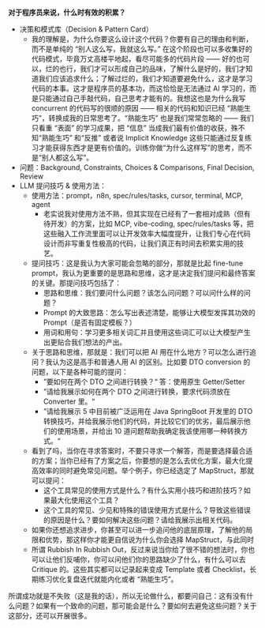 **对于程序员来说，什么时有效的积累？**

- 决策和模式库（Decision & Pattern Card）
	- 我的理解是，为什么你要这么设计这个代码？你要有自己的理由和判断，而不是单纯的 “别人这么写，我就这么写。” 在这个阶段也可以多收集好的代码模式，毕竟万丈高楼平地起，看尽可能多的代码片段 —— 好的也可以，烂的也行，我们才可以形成自己的品味，了解什么是好的，我们才知道我们应该追求什么；了解过烂的，我们才知道要避免什么，这才是学习代码的本事。这才是程序员的基本功，而这恰恰是无法通过 AI 学习的，而是只能通过自己手敲代码，自己思考才能有的。我想这也是为什么我写 concurrent 的代码写的很顺的原因 —— 相关的代码和知识已经 “熟能生巧”，转换成我的日常思考了。“熟能生巧” 也是我们常常忽略的 —— 我们只看重 “表面” 的学习成果，把 “信息” 当成我们最有价值的收获，殊不知“熟能生巧” 和“反推” 或者说 Implicit Knowledge 这些只能通过反复练习才能获得东西才是更有价值的。训练你做“为什么这样写”的思考，而不是“别人都这么写”。
- 问题：Background, Constraints, Choices & Comparisons, Final Decision, Review
- LLM 提问技巧 & 使用方法：
	- 使用方法：prompt，n8n, spec/rules/tasks, cursor, terminal, MCP, agent
		- 老实说我对使用方法不熟，但其实现在已经有了一套相对成熟（但有待开发）的方案，比如 MCP, vibe-coding, spec/rules/tasks 等，把这些融入工作流里面可以让开发效率大幅度提升，让我们专心在代码设计而非写重复性极高的代码，让我们真正有时间去积累实用的技艺。
	- 提问技巧：这是我认为大家可能会忽略的部分，那就是比起 fine-tune prompt，我认为更重要的是思路和思维，这才是决定我们提问和最终答案的关键。那提问技巧包括了：
		- 思路和思维：我们要问什么问题？该怎么问问题？可以问什么样的问题？
		- Prompt 的大致思路：怎么写出表述清楚，能够让大模型发挥其功效的 Prompt（是否有固定模板？）
		- 用词和用句：学习更多相关词汇并且使用这些词汇可以让大模型产生出更贴合我们想法的产出。
	- 关于思路和思维，那就是：我们可以把 AI 用在什么地方？可以怎么进行追问？我认为这是高手和普通人用 AI 的区别。比如要 DTO conversion 的问题，以下是各种可能的提问：
		- ”要如何在两个 DTO 之间进行转换？“ 答：使用原生 Getter/Setter
		- ”请给我展示如何在两个 DTO 之间进行转换，要求代码须放在 Converter 里。“
		- ”请给我展示 5 中目前被广泛运用在 Java SpringBoot 开发里的 DTO 转换技巧，并给我展示他们的代码，并比较它们的优劣，最后展示他们的使用场景，并给出 10 道问题帮助我确定我该使用哪一种转换方式。“
	- 看到了吗，当你在寻求答案时，不要只寻求一个解答，而是要选择最合适的方案；当你已经有了方案之后，你要想的是怎么去优化方案，最大化提高效率的同时避免常见问题。举个例子，你已经选定了 MapStruct，那就可以提问：
		- 这个工具常见的使用方式是什么？有什么实用小技巧和进阶技巧？如果最大化使用这个工具？
		- 这个工具的常见、少见和特殊的错误使用方式是什么？导致这些错误的原因是什么？要如何解决这些问题？请给我展示出相关代码。
	- 如果你还想追求进步，你甚至可以进一步追问他的底层原理，了解他的局限和优势，那这样你才能更自信说为什么你会选择 MapStruct，与此同时
	- 所谓 Rubbish In Rubbish Out，反过来说当你给了很不错的想法时，你也可以让他们反哺你，你可以问他们你的思路缺少了什么，有什么可以去 Critique 的。这些其实都可以记录起来变成 Template 或者 Checklist，长期练习优化复盘迭代就能内化或者 “熟能生巧”。

所谓成功就是不失败（这是我的话），所以无论做什么，都要问自己：这有没有什么问题？如果有一个致命的问题，那可能会是什么？要如何去避免这些问题？关于这部分，还可以开展很多。
